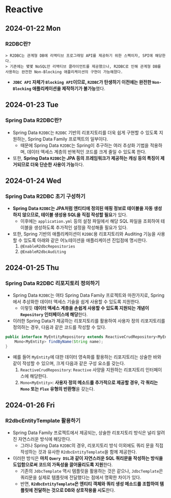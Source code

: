 # Reactive
## 2024-01-22 Mon
### R2DBC란?
```
> R2DBC는 관계형 DB에 리액티브 프로그래밍 API를 제공하기 위한 스펙이자, SPI에 해당한다.
> 기존에는 몇몇 NoSQL만 리액티브 클라이언트를 제공했으나, R2DBC로 인해 관계형 DB를 사용하는 완전한 Non-Blocking 애플리케이션의 구현이 가능해졌다.
```
* **`JDBC API` 자체가 `Blocking API`이므로, `R2DBC`가 탄생하기 이전에는 완전한 `Non-Blocking` 애플리케이션을 제작하기가 불가능**했다.

## 2024-01-23 Tue
### Spring Data R2DBC란?
* Spring Data `R2DBC`는 `R2DBC` 기반의 리포지토리를 더욱 쉽게 구현할 수 있도록 지원하는, Spring Data Family 프로젝트의 일부이다.
  * 때문에 Spring Data `R2DBC`는 Spring이 추구하는 여러 추상화 기법을 적용하며, 데이터 액세스 계층의 반복적인 코드를 크게 줄일 수 있도록 한다.
* 또한, **Spring Data `R2DBC`는 JPA 등의 프레임워크가 제공하는 캐싱 등의 특징이 제거되므로 더욱 단순한 사용이 가능**하다.

## 2024-01-24 Wed
### Spring Data R2DBC 초기 구성하기
* **Spring Data `R2DBC`는 JPA처럼 엔티티에 정의된 매핑 정보로 테이블을 자동 생성하지 않으므로, 테이블 생성용 SQL을 직접 작성할 필요**가 있다.
  * 이후에는 `application.yml` 등의 설정 파일에서 해당 SQL 파일을 조회하여 테이블을 생성하도록 추가적인 설정을 작성해줄 필요가 있다.
* 또한, Spring 기반의 애플리케이션이 `R2DBC`용 리포지토리와 Auditing 기능을 사용할 수 있도록 아래와 같은 어노테이션을 애플리케이션 진입점에 명시한다.
  1. `@EnableR2dbcRepositories`
  2. `@EnableR2dbcAuditing`

## 2024-01-25 Thu
### Spring Data R2DBC 리포지토리 정의하기
* Spring Data `R2DBC`는 여타 Spring Data Family 프로젝트와 마찬가지로, Spring에서 추상화한 데이터 액세스 기술을 쉽게 사용할 수 있도록 지원한다.
  * 이렇듯 **데이터 액세스 계층을 손쉽게 사용할 수 있도록 지원되는 개념이 `Repository` 인터페이스에 해당**한다.
* 이러한 Spring Data가 제공하는 리포지토리를 활용하여 사용자 정의 리포지토리를 정의하는 경우, 다음과 같은 코드를 작성할 수 있다.
```Java
public interface MyEntityRepository extends ReactiveCrudRepository<MyEntity, Long> {
    Mono<MyEntity> findByName(String name);
}
```
* 예를 들어 `MyEntity`에 대한 데이터 영속화를 활용하는 리포지토리는 상술한 바와 같이 작성할 수 있으며, 크게 다음과 같은 구성 요소를 갖는다.
  1. `ReactiveCrudRepository`: `Reactive` 사양을 지원하는 리포지토리 인터페이스에 해당한다.
  2. `Mono<MyEntity>`: **사용자 정의 메소드를 추가적으로 제공할 경우, 각 쿼리는 `Mono` 또는 `Flux` 유형의 반환형**을 갖는다.

## 2024-01-26 Fri
### R2dbcEntityTemplate 활용하기
* Spring Data Family 프로젝트에서 제공되는, 상술한 리포지토리 방식은 널리 알려진 자연스러운 방식에 해당한다.
  * 그러나 Spring Data `R2DBC`의 경우, 리포지토리 방식 이외에도 쿼리 문을 직접 작성하는 것과 유사한 `R2dbcEntityTemplate`을 함께 제공한다.
* 이러한 방식은 **마치 `Query DSL`과 같이 자연스러운 SQL 쿼리문을 작성하는 방식을 도입함으로써 코드의 가독성을 끌어올리도록 지원**한다.
  * 기존의 `JdbcTemplate` 역시 템플릿을 활용하는 것은 같으나, `JdbcTemplate`은 쿼리문을 실제로 템플릿에 전달했다는 점에서 명확한 차이가 있다.
  * 반면, **`R2dbcEntityTemplate`은 엔티티 객체와 쿼리 생성 메소드를 조합하여 템플릿에 전달하는 것으로 DB와 상호작용을 시도**한다.